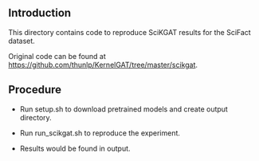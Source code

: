 ## Introduction

This directory contains code to reproduce SciKGAT results for the SciFact dataset.

Original code can be found at https://github.com/thunlp/KernelGAT/tree/master/scikgat.

## Procedure

- Run setup.sh to download pretrained models and create output directory.

- Run run_scikgat.sh to reproduce the experiment.

- Results would be found in output.
